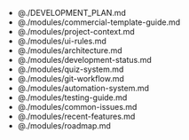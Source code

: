 - @./DEVELOPMENT_PLAN.md
- @./modules/commercial-template-guide.md
- @./modules/project-context.md
- @./modules/ui-rules.md
- @./modules/architecture.md
- @./modules/development-status.md
- @./modules/quiz-system.md
- @./modules/git-workflow.md
- @./modules/automation-system.md
- @./modules/testing-guide.md
- @./modules/common-issues.md
- @./modules/recent-features.md
- @./modules/roadmap.md